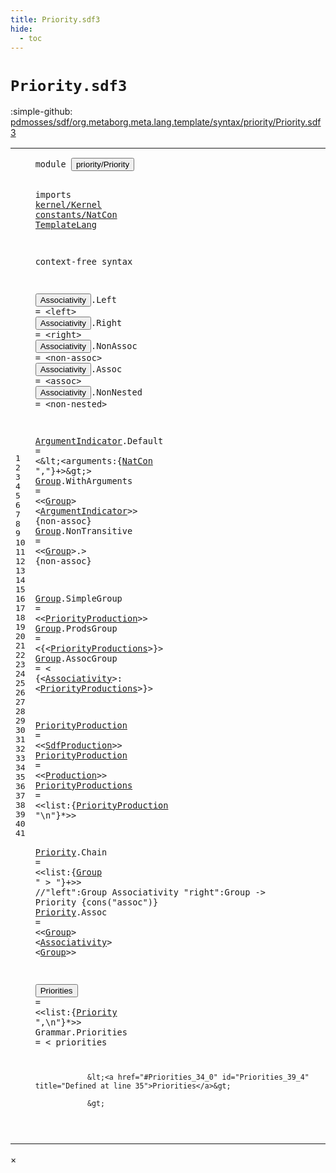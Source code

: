 ```yaml
---
title: Priority.sdf3
hide:
  - toc
---
```


# `Priority.sdf3`

:simple-github: [pdmosses/sdf/org.metaborg.meta.lang.template/syntax/priority/Priority.sdf3]

[pdmosses/sdf/org.metaborg.meta.lang.template/syntax/priority/Priority.sdf3]: https://github.com/pdmosses/sdf/blob/master/org.metaborg.meta.lang.template/syntax/priority/Priority.sdf3 "The source file on GitHub"

<div class="sdf3"><table class="highlighttable"><tbody><tr><td class="linenos"><div class="linenodiv"><pre><span></span>1
2
3
4
5
6
7
8
9
10
11
12
13
14
15
16
17
18
19
20
21
22
23
24
25
26
27
28
29
30
31
32
33
34
35
36
37
38
39
40
41
</pre></div></td>
<td class="code"><pre><code><span class="keyword">module</span> <button class="modal-open" id="priority/Priority_1_8" title="Multi-file references" data-urls="../../TemplateLang.sdf3/#priority/Priority_11_3 ../../kernel/Kernel.sdf3/#priority/Priority_7_9 ../../sdf2-core/Sdf2-Syntax.sdf3/#priority/Priority_8_9 ../../sdf2-core/Sdf2.sdf3/#priority/Priority_8_3">priority/Priority</button>

<span class="keyword">imports</span> <a href="../../kernel/Kernel.sdf3/#kernel/Kernel_0_7" id="kernel/Kernel_3_9" title="Defined at ../../kernel/Kernel.sdf3 line 1">kernel/Kernel</a> <a href="../../constants/NatCon.sdf3/#constants/NatCon_0_7" id="constants/NatCon_3_23" title="Defined at ../../constants/NatCon.sdf3 line 1">constants/NatCon</a> <a href="../../TemplateLang.sdf3/#TemplateLang_0_7" id="TemplateLang_3_40" title="Defined at ../../TemplateLang.sdf3 line 1">TemplateLang</a>
 
<span class="keyword">context-free syntax</span>

<button class="modal-open" id="Associativity_7_1" title="Multi-file references" data-urls="#Associativity_22_4 ../../TemplateLang.sdf3/#Associativity_46_4 ../../kernel/Kernel.sdf3/#Associativity_32_21 ../../sdf2-core/Sdf2.sdf3/#Associativity_61_15">Associativity</button>.<span class="cons_Constructor"><span id="Left_7_15" title="Not referenced locally, nor via imports">Left</span></span> = &lt;<span class="cons_String">left</span>&gt;
<button class="modal-open" id="Associativity_8_1" title="Multi-file references" data-urls="#Associativity_22_4 ../../TemplateLang.sdf3/#Associativity_46_4 ../../kernel/Kernel.sdf3/#Associativity_32_21 ../../sdf2-core/Sdf2.sdf3/#Associativity_61_15">Associativity</button>.<span class="cons_Constructor"><span id="Right_8_15" title="Not referenced locally, nor via imports">Right</span></span> = &lt;<span class="cons_String">right</span>&gt;
<button class="modal-open" id="Associativity_9_1" title="Multi-file references" data-urls="#Associativity_22_4 ../../TemplateLang.sdf3/#Associativity_46_4 ../../kernel/Kernel.sdf3/#Associativity_32_21 ../../sdf2-core/Sdf2.sdf3/#Associativity_61_15">Associativity</button>.<span class="cons_Constructor"><span id="NonAssoc_9_15" title="Not referenced locally, nor via imports">NonAssoc</span></span> = &lt;<span class="cons_String">non-assoc</span>&gt;
<button class="modal-open" id="Associativity_10_1" title="Multi-file references" data-urls="#Associativity_22_4 ../../TemplateLang.sdf3/#Associativity_46_4 ../../kernel/Kernel.sdf3/#Associativity_32_21 ../../sdf2-core/Sdf2.sdf3/#Associativity_61_15">Associativity</button>.<span class="cons_Constructor"><span id="Assoc_10_15" title="Not referenced locally, nor via imports">Assoc</span></span> = &lt;<span class="cons_String">assoc</span>&gt;
<button class="modal-open" id="Associativity_11_1" title="Multi-file references" data-urls="#Associativity_22_4 ../../TemplateLang.sdf3/#Associativity_46_4 ../../kernel/Kernel.sdf3/#Associativity_32_21 ../../sdf2-core/Sdf2.sdf3/#Associativity_61_15">Associativity</button>.<span class="cons_Constructor"><span id="NonNested_11_15" title="Not referenced locally, nor via imports">NonNested</span></span> = &lt;<span class="cons_String">non-nested</span>&gt;



<a href="#ArgumentIndicator_15_32" id="ArgumentIndicator_15_1" title="Referenced at line 16">ArgumentIndicator</a>.<span class="cons_Constructor"><span id="Default_15_19" title="Not referenced locally, nor via imports">Default</span></span> = &lt;\&lt;&lt;<span class="cons_Unquoted"><span id="arguments_15_33" title="Not referenced locally, nor via imports">arguments</span></span>:{<a href="../../constants/NatCon.sdf3/#NatCon_4_1" id="NatCon_15_44" title="Defined at ../../constants/NatCon.sdf3 line 5">NatCon</a> <span class="cons_Lit">","</span>}+&gt;\&gt;&gt;
<a href="#Group_15_24" id="Group_16_1" title="Referenced at line 16, 17, 31, 33">Group</a>.<span class="cons_Constructor"><span id="WithArguments_16_7" title="Not referenced locally, nor via imports">WithArguments</span></span> = &lt;&lt;<a href="#Group_15_0" id="Group_16_25" title="Defined at line 16, 17, 19, 20, 21">Group</a>&gt; &lt;<a href="#ArgumentIndicator_14_0" id="ArgumentIndicator_16_33" title="Defined at line 15">ArgumentIndicator</a>&gt;&gt; {<span class="keyword">non-assoc</span>}
<a href="#Group_15_24" id="Group_17_1" title="Referenced at line 16, 17, 31, 33">Group</a>.<span class="cons_Constructor"><span id="NonTransitive_17_7" title="Not referenced locally, nor via imports">NonTransitive</span></span> = &lt;&lt;<a href="#Group_15_0" id="Group_17_25" title="Defined at line 16, 17, 19, 20, 21">Group</a>&gt;<span class="cons_String">.</span>&gt; {<span class="keyword">non-assoc</span>}

<a href="#Group_15_24" id="Group_19_1" title="Referenced at line 16, 17, 31, 33">Group</a>.<span class="cons_Constructor"><span id="SimpleGroup_19_7" title="Not referenced locally, nor via imports">SimpleGroup</span></span> = &lt;&lt;<a href="#PriorityProduction_25_0" id="PriorityProduction_19_23" title="Defined at line 26, 27">PriorityProduction</a>&gt;&gt;
<a href="#Group_15_24" id="Group_20_1" title="Referenced at line 16, 17, 31, 33">Group</a>.<span class="cons_Constructor"><span id="ProdsGroup_20_7" title="Not referenced locally, nor via imports">ProdsGroup</span></span> = &lt;<span class="cons_String">{</span>&lt;<a href="#PriorityProductions_27_0" id="PriorityProductions_20_23" title="Defined at line 28">PriorityProductions</a>&gt;<span class="cons_String">}</span>&gt;
<a href="#Group_15_24" id="Group_21_1" title="Referenced at line 16, 17, 31, 33">Group</a>.<span class="cons_Constructor"><span id="AssocGroup_21_7" title="Not referenced locally, nor via imports">AssocGroup</span></span> = &lt;
        <span class="cons_String">{</span>&lt;<a href="#Associativity_6_0" id="Associativity_22_4" title="Defined at line 7, 8, 9, 10, 11">Associativity</a>&gt;<span class="cons_String">:</span> 
                &lt;<a href="#PriorityProductions_27_0" id="PriorityProductions_23_4" title="Defined at line 28">PriorityProductions</a>&gt;<span class="cons_String">}</span>&gt; 


<a href="#PriorityProduction_18_22" id="PriorityProduction_26_1" title="Referenced at line 19, 28">PriorityProduction</a> = &lt;&lt;<a href="../../TemplateLang.sdf3/#SdfProduction_84_0" id="SdfProduction_26_24" title="Defined at ../../TemplateLang.sdf3 line 85, 86">SdfProduction</a>&gt;&gt;
<a href="#PriorityProduction_18_22" id="PriorityProduction_27_1" title="Referenced at line 19, 28">PriorityProduction</a> = &lt;&lt;<a href="../../kernel/Kernel.sdf3/#Production_49_0" id="Production_27_24" title="Defined at ../../kernel/Kernel.sdf3 line 50">Production</a>&gt;&gt;
<a href="#PriorityProductions_19_22" id="PriorityProductions_28_1" title="Referenced at line 20, 23">PriorityProductions</a> = &lt;&lt;<span class="cons_Unquoted"><span id="list_28_25" title="Not referenced locally, nor via imports">list</span></span>:{<a href="#PriorityProduction_25_0" id="PriorityProduction_28_31" title="Defined at line 26, 27">PriorityProduction</a> <span class="cons_Lit">"\n"</span>}*&gt;&gt;


<a href="#Priority_34_21" id="Priority_31_1" title="Referenced at line 35">Priority</a>.<span class="cons_Constructor"><span id="Chain_31_10" title="Not referenced locally, nor via imports">Chain</span></span> = &lt;&lt;<span class="cons_Unquoted"><span id="list_31_20" title="Not referenced locally, nor via imports">list</span></span>:{<a href="#Group_15_0" id="Group_31_26" title="Defined at line 16, 17, 19, 20, 21">Group</a> <span class="cons_Lit">" &gt; "</span>}+&gt;&gt;
<span class="layout">//"left":Group Associativity "right":Group             -&gt; Priority  {cons("assoc")}</span>
<a href="#Priority_34_21" id="Priority_33_1" title="Referenced at line 35">Priority</a>.<span class="cons_Constructor"><span id="Assoc_33_10" title="Not referenced locally, nor via imports">Assoc</span></span> = &lt;&lt;<a href="#Group_15_0" id="Group_33_20" title="Defined at line 16, 17, 19, 20, 21">Group</a>&gt; &lt;<a href="#Associativity_6_0" id="Associativity_33_28" title="Defined at line 7, 8, 9, 10, 11">Associativity</a>&gt; &lt;<a href="#Group_15_0" id="Group_33_44" title="Defined at line 16, 17, 19, 20, 21">Group</a>&gt;&gt;

<button class="modal-open" id="Priorities_35_1" title="Multi-file references" data-urls="#Priorities_39_4 ../../sdf2-core/Sdf2-Syntax.sdf3/#Priorities_26_4">Priorities</button> = &lt;&lt;<span class="cons_Unquoted"><span id="list_35_16" title="Not referenced locally, nor via imports">list</span></span>:{<a href="#Priority_30_0" id="Priority_35_22" title="Defined at line 31, 33">Priority</a> <span class="cons_Lit">",\n"</span>}*&gt;&gt;
<span id="Grammar_36_1" title="Not referenced locally, nor via imports">Grammar</span>.<span class="cons_Constructor"><span id="Priorities_36_9" title="Not referenced locally, nor via imports">Priorities</span></span> = &lt;
        <span class="cons_String">priorities</span> 

                &lt;<a href="#Priorities_34_0" id="Priorities_39_4" title="Defined at line 35">Priorities</a>&gt;
                
                &gt;
</code></pre></td></tr></tbody></table></div>

<div id="modal">
  <div id="modal-content">
    <span id="modal-close">&times;</span>
    <h2 id="modal-h2"></h2>
    <p  id="modal-p"></p>
    <ul id="modal-ul"></ul>
  </div>
</div>
